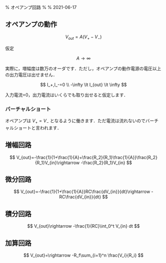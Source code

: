 % オペアンプ回路
%
% 2021-06-17

## オペアンプの動作

$$ V_{out}=A (V_+ - V_-) $$

仮定

$$ A\rightarrow \infty $$

実際に，増幅度は数万のオーダです．ただし，オペアンプの動作電源の電圧以上の出力電圧は出せません．

$$
I_+,I_-=0 \\
-\infty \lt I_{out} \lt \infty
$$

入力電流=0，出力電流はいくらでも取り出せると仮定します．

### バーチャルショート

オペアンプは $V_+=V_-$ となるように働きます．ただ電流は流れないのでバーチャルショートと言われます．

## 増幅回路

$$
V_{out}=-\frac{1}{1+\frac{1}{A}+\frac{R_2}{R_1}\frac{1}{A}}\frac{R_2}{R_1}V_{in}\rightarrow -\frac{R_2}{R_1}V_{in}
$$

## 微分回路

$$
V_{out}=-\frac{1}{1+\frac{1}{A}}RC\frac{dV_{in}}{dt}\rightarrow -RC\frac{dV_{in}}{dt}
$$

## 積分回路

$$
V_{out}\rightarrow -\frac{1}{RC}\int_0^t V_{in} dt
$$

## 加算回路

$$
V_{out}=\rightarrow -R_f\sum_{i=1}^n \frac{V_i}{R_i}
$$
